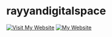 # rayyandigitalspace

[![Visit My Website](https://img.shields.io/badge/Visit%20My%20Website-Click%20Here-blue?style=for-the-badge)](http://www.yourwebsite.com)
[![My Website](https://img.shields.io/badge/Visit%20My%20Website-Click%20Here-brightgreen)](http://www.yourwebsite.com)
